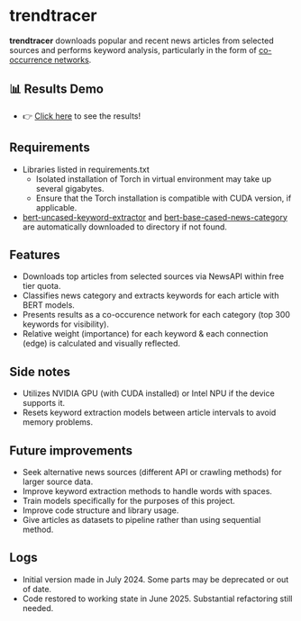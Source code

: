 # trendtracer
**trendtracer** downloads popular and recent news articles from selected sources and performs keyword analysis, particularly in the form of [co-occurrence networks](https://en.wikipedia.org/wiki/Co-occurrence_network). 

## 📊 Results Demo
- 👉 [Click here](https://donngas.github.io/trendtracer/index.html) to see the results!

## Requirements
- Libraries listed in requirements.txt
    - Isolated installation of Torch in virtual environment may take up several gigabytes.
    - Ensure that the Torch installation is compatible with CUDA version, if applicable.
- [bert-uncased-keyword-extractor](https://huggingface.co/yanekyuk/bert-uncased-keyword-extractor) and [bert-base-cased-news-category](https://huggingface.co/elozano/bert-base-cased-news-category/tree/main) are automatically downloaded to directory if not found.

## Features
- Downloads top articles from selected sources via NewsAPI within free tier quota.
- Classifies news category and extracts keywords for each article with BERT models.
- Presents results as a co-occurence network for each category (top 300 keywords for visibility).
- Relative weight (importance) for each keyword & each connection (edge) is calculated and visually reflected.

## Side notes
- Utilizes NVIDIA GPU (with CUDA installed) or Intel NPU if the device supports it.
- Resets keyword extraction models between article intervals to avoid memory problems.

## Future improvements
- Seek alternative news sources (different API or crawling methods) for larger source data.
- Improve keyword extraction methods to handle words with spaces.
- Train models specifically for the purposes of this project.
- Improve code structure and library usage.
- Give articles as datasets to pipeline rather than using sequential method.

## Logs
- Initial version made in July 2024. Some parts may be deprecated or out of date.
- Code restored to working state in June 2025. Substantial refactoring still needed.
